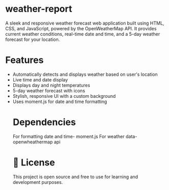 # weather-report
A sleek and responsive weather forecast web application built using HTML, CSS, and JavaScript, powered by the OpenWeatherMap API. It provides current weather conditions, real-time date and time, and a 5-day weather forecast for your location.

# Features
- Automatically detects and displays weather based on user's location
- Live time and date display
- Displays day and night temperatures
- 5-day weather forecast with icons
- Stylish, responsive UI with a custom background
- Uses moment.js for date and time formatting
  # Dependencies
  For formatting date and time- moment.js
  For weather data- openwheathermap api
  # 📄 License
  This project is open source and free to use for learning and development purposes.
  
